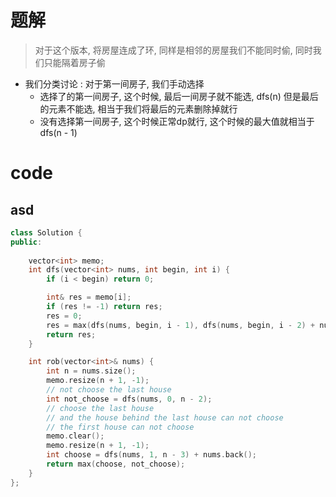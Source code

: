 # 题解

> 对于这个版本, 将房屋连成了环, 同样是相邻的房屋我们不能同时偷, 同时我们只能隔着房子偷

- 我们分类讨论  : 对于第一间房子, 我们手动选择
	- 选择了的第一间房子, 这个时候, 最后一间房子就不能选, dfs(n) 但是最后的元素不能选, 相当于我们将最后的元素删除掉就行
	- 没有选择第一间房子, 这个时候正常dp就行, 这个时候的最大值就相当于dfs(n - 1)
	
	
# code

## asd
```cpp
class Solution {
public:
    
    vector<int> memo;
    int dfs(vector<int> nums, int begin, int i) {
        if (i < begin) return 0;

        int& res = memo[i];
        if (res != -1) return res;
        res = 0;
        res = max(dfs(nums, begin, i - 1), dfs(nums, begin, i - 2) + nums[i]);
        return res;
    }

    int rob(vector<int>& nums) {
        int n = nums.size();
        memo.resize(n + 1, -1);
        // not choose the last house
        int not_choose = dfs(nums, 0, n - 2);
        // choose the last house
        // and the house behind the last house can not choose
        // the first house can not choose
        memo.clear();
        memo.resize(n + 1, -1);
        int choose = dfs(nums, 1, n - 3) + nums.back();
        return max(choose, not_choose);
    }
};
```



